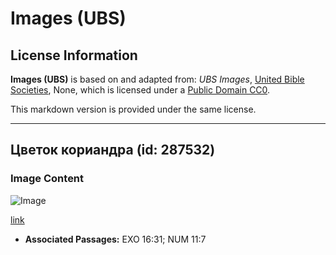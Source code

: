 # Images (UBS)

## License Information

**Images (UBS)** is based on and adapted from: _UBS Images_, [United Bible Societies](https://unitedbiblesocieties.org/), None, which is licensed under a [Public Domain CC0](https://creativecommons.org/public-domain/cc0/).

This markdown version is provided under the same license.



--------------------------------

## Цветок кориандра (id: 287532)

### Image Content

![Image](https://cdn.aquifer.bible/aquifer-content/resources/Media/WEB-0148_coriander_flower.jpg)

[link](https://cdn.aquifer.bible/aquifer-content/resources/Media/WEB-0148_coriander_flower.jpg)

* **Associated Passages:** EXO 16:31; NUM 11:7

